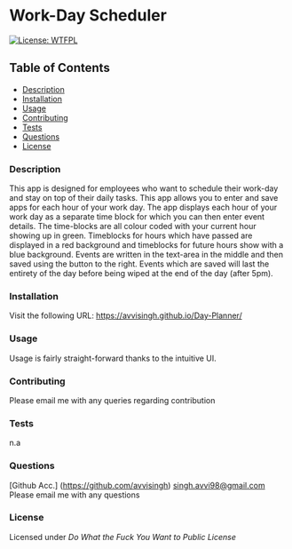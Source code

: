 # Work-Day Scheduler
[![License: WTFPL](https://img.shields.io/badge/License-WTFPL-brightgreen.svg)](http://www.wtfpl.net/about/)

## Table of Contents
* [Description](###description)
* [Installation](###installation)
* [Usage](###usage)
* [Contributing](###contributing)
* [Tests](###tests)
* [Questions](###questions)
* [License](###license)

### Description
This app is designed for employees who want to schedule their work-day and stay on top of their daily tasks. This app allows you to enter and save apps for each hour of your work day. The app displays each hour of your work day as a separate time block for which you can then enter event details. The time-blocks are all colour coded with your current hour showing up in green. Timeblocks for hours which have passed are displayed in a red background and timeblocks for future hours show with a blue background. Events are written in the text-area in the middle and then saved using the button to the right. Events which are saved will last the entirety of the day before being wiped at the end of the day (after 5pm).

### Installation
Visit the following URL: https://avvisingh.github.io/Day-Planner/

### Usage
Usage is fairly straight-forward thanks to the intuitive UI.

### Contributing
Please email me with any queries regarding contribution

### Tests
n.a

### Questions
[Github Acc.] (https://github.com/avvisingh)
singh.avvi98@gmail.com
Please email me with any questions

### License
Licensed under _Do What the Fuck You Want to Public License_
